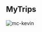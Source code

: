 ## MyTrips

![mc-kevin](https://github.com/user-attachments/assets/a33a8c9f-8c21-4bee-b0c5-dab99c863df1)
